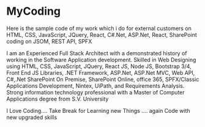 # MyCoding
Here is the sample code of my work which i do for external customers on HTML, CSS, JavaScript, JQuery, React, C#.Net, ASP.Net, React, SharePoint coding on JSOM, REST API, SPFX

I am an Experienced Full Stack Architect with a demonstrated history of working in the Software Application development. Skilled in Web Designing using HTML, CSS, JavaScript, JQuery, React JS, Node JS, Bootstrap 3/4, Front End JS Libraries, .NET Framework, ASP.Net, ASP.Net MVC, Web API, C#,.Net SharePoint On Premise, SharePoint Online, office 365, SPFX/Classic Applications Development, Nintex, UiPath, and Requirements Analysis. Strong information technology professional with a Master of Computer Applications degree from S.V. University

I Love Coding.... Take Break for Learning new Things .... again Code with new upgraded skills
